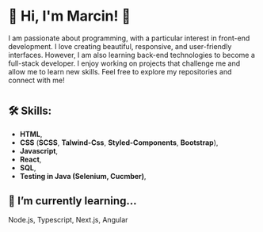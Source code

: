 
# 🚀 Hi, I'm Marcin! 👋

I am passionate about programming, with a particular interest in front-end development. I love creating beautiful, responsive, and user-friendly interfaces. However, I am also learning back-end technologies to become a full-stack developer. I enjoy working on projects that challenge me and allow me to learn new skills. Feel free to explore my repositories and connect with me!
#
## 🛠 Skills: 
 - **HTML**, 
 - **CSS** (**SCSS**, **Talwind-Css**, **Styled-Components**, **Bootstrap**),      
 - **Javascript**, 
 - **React**,
 - **SQL**,
 - **Testing in Java (Selenium, Cucmber)**,
##  🌱 I’m currently learning...
Node.js, Typescript, Next.js, Angular 

